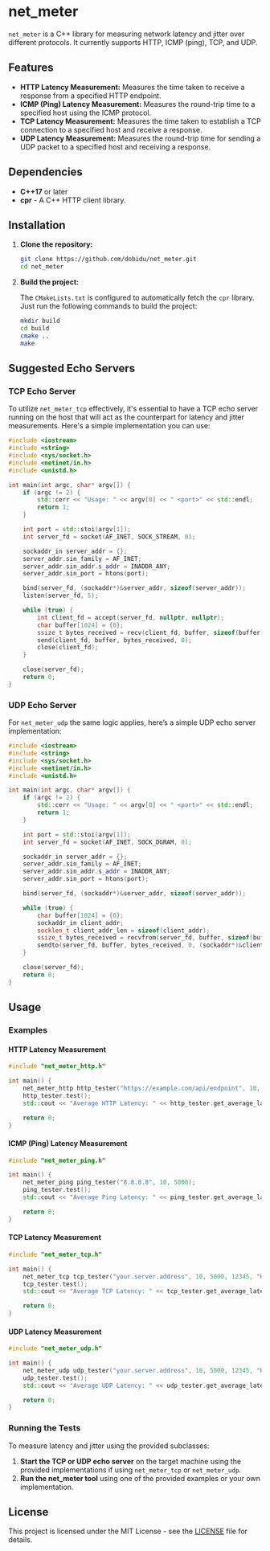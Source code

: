 # net_meter

`net_meter` is a C++ library for measuring network latency and jitter over different protocols. It currently supports HTTP, ICMP (ping), TCP, and UDP.

## Features

- **HTTP Latency Measurement:** Measures the time taken to receive a response from a specified HTTP endpoint.
- **ICMP (Ping) Latency Measurement:** Measures the round-trip time to a specified host using the ICMP protocol.
- **TCP Latency Measurement:** Measures the time taken to establish a TCP connection to a specified host and receive a response.
- **UDP Latency Measurement:** Measures the round-trip time for sending a UDP packet to a specified host and receiving a response.

## Dependencies

- **C++17** or later
- **cpr** - A C++ HTTP client library.

## Installation

1. **Clone the repository:**

   ```sh
   git clone https://github.com/dobidu/net_meter.git
   cd net_meter
   ```

2. **Build the project:**

   The `CMakeLists.txt` is configured to automatically fetch the `cpr` library. Just run the following commands to build the project:

   ```sh
   mkdir build
   cd build
   cmake ..
   make
   ```

## Suggested Echo Servers

### TCP Echo Server

To utilize `net_meter_tcp` effectively, it's essential to have a TCP echo server running on the host that will act as the counterpart for latency and jitter measurements. Here's a simple implementation you can use:

```cpp
#include <iostream>
#include <string>
#include <sys/socket.h>
#include <netinet/in.h>
#include <unistd.h>

int main(int argc, char* argv[]) {
    if (argc != 2) {
        std::cerr << "Usage: " << argv[0] << " <port>" << std::endl;
        return 1;
    }

    int port = std::stoi(argv[1]);
    int server_fd = socket(AF_INET, SOCK_STREAM, 0);

    sockaddr_in server_addr = {};
    server_addr.sin_family = AF_INET;
    server_addr.sin_addr.s_addr = INADDR_ANY;
    server_addr.sin_port = htons(port);

    bind(server_fd, (sockaddr*)&server_addr, sizeof(server_addr));
    listen(server_fd, 5);

    while (true) {
        int client_fd = accept(server_fd, nullptr, nullptr);
        char buffer[1024] = {0};
        ssize_t bytes_received = recv(client_fd, buffer, sizeof(buffer), 0);
        send(client_fd, buffer, bytes_received, 0);
        close(client_fd);
    }

    close(server_fd);
    return 0;
}
```

### UDP Echo Server

For `net_meter_udp` the same logic applies, here’s a simple UDP echo server implementation:

```cpp
#include <iostream>
#include <string>
#include <sys/socket.h>
#include <netinet/in.h>
#include <unistd.h>

int main(int argc, char* argv[]) {
    if (argc != 2) {
        std::cerr << "Usage: " << argv[0] << " <port>" << std::endl;
        return 1;
    }

    int port = std::stoi(argv[1]);
    int server_fd = socket(AF_INET, SOCK_DGRAM, 0);

    sockaddr_in server_addr = {};
    server_addr.sin_family = AF_INET;
    server_addr.sin_addr.s_addr = INADDR_ANY;
    server_addr.sin_port = htons(port);

    bind(server_fd, (sockaddr*)&server_addr, sizeof(server_addr));

    while (true) {
        char buffer[1024] = {0};
        sockaddr_in client_addr;
        socklen_t client_addr_len = sizeof(client_addr);
        ssize_t bytes_received = recvfrom(server_fd, buffer, sizeof(buffer), 0, (sockaddr*)&client_addr, &client_addr_len);
        sendto(server_fd, buffer, bytes_received, 0, (sockaddr*)&client_addr, client_addr_len);
    }

    close(server_fd);
    return 0;
}
```

## Usage

### Examples

#### HTTP Latency Measurement

```cpp
#include "net_meter_http.h"

int main() {
    net_meter_http http_tester("https://example.com/api/endpoint", 10, 5000);
    http_tester.test();
    std::cout << "Average HTTP Latency: " << http_tester.get_average_latency() << " ms" << std::endl;

    return 0;
}
```

#### ICMP (Ping) Latency Measurement

```cpp
#include "net_meter_ping.h"

int main() {
    net_meter_ping ping_tester("8.8.8.8", 10, 5000);
    ping_tester.test();
    std::cout << "Average Ping Latency: " << ping_tester.get_average_latency() << " ms" << std::endl;

    return 0;
}
```

#### TCP Latency Measurement

```cpp
#include "net_meter_tcp.h"

int main() {
    net_meter_tcp tcp_tester("your.server.address", 10, 5000, 12345, "Hello, TCP!");
    tcp_tester.test();
    std::cout << "Average TCP Latency: " << tcp_tester.get_average_latency() << " ms" << std::endl;

    return 0;
}
```

#### UDP Latency Measurement

```cpp
#include "net_meter_udp.h"

int main() {
    net_meter_udp udp_tester("your.server.address", 10, 5000, 12345, "Hello, UDP!");
    udp_tester.test();
    std::cout << "Average UDP Latency: " << udp_tester.get_average_latency() << " ms" << std::endl;

    return 0;
}
```

### Running the Tests

To measure latency and jitter using the provided subclasses:

1. **Start the TCP or UDP echo server** on the target machine using the provided implementations if using `net_meter_tcp` or `net_meter_udp`.
2. **Run the net_meter tool** using one of the provided examples or your own implementation.

## License

This project is licensed under the MIT License - see the [LICENSE](LICENSE) file for details.
